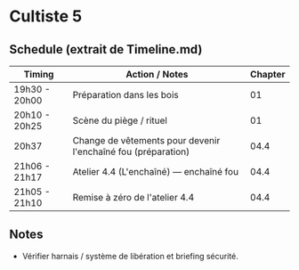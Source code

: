 # Cultiste 5

## Schedule (extrait de Timeline.md)

| Timing        | Action / Notes                                                | Chapter |
| ------------- | ------------------------------------------------------------- | ------- |
| 19h30 - 20h00 | Préparation dans les bois                                     | 01      |
| 20h10 - 20h25 | Scène du piège / rituel                                       | 01      |
| 20h37         | Change de vêtements pour devenir l'enchaîné fou (préparation) | 04.4    |
| 21h06 - 21h17 | Atelier 4.4 (L'enchaîné) — enchaîné fou                       | 04.4    |
| 21h05 - 21h10 | Remise à zéro de l'atelier 4.4                                | 04.4    |

## Notes

- Vérifier harnais / système de libération et briefing sécurité.
